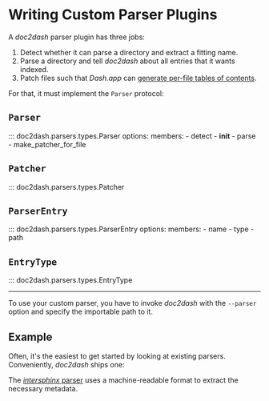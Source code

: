 # Writing Custom Parser Plugins

A *doc2dash* parser plugin has three jobs:

1. Detect whether it can parse a directory and extract a fitting name.
2. Parse a directory and tell *doc2dash* about all entries that it wants indexed.
3. Patch files such that *Dash.app* can [generate per-file tables of contents](https://kapeli.com/docsets#tableofcontents).

For that, it must implement the `Parser` protocol:

## `Parser`

::: doc2dash.parsers.types.Parser
    options:
      members:
        - detect
        - __init__
        - parse
        - make_patcher_for_file


## `Patcher`

::: doc2dash.parsers.types.Patcher


## `ParserEntry`

::: doc2dash.parsers.types.ParserEntry
    options:
      members:
        - name
        - type
        - path


## `EntryType`

::: doc2dash.parsers.types.EntryType


---

To use your custom parser, you have to invoke *doc2dash* with the `--parser` option and specify the importable path to it.


## Example

Often, it's the easiest to get started by looking at existing parsers.
Conveniently, *doc2dash* ships one:

The [*intersphinx* parser](https://github.com/hynek/doc2dash/blob/main/src/doc2dash/parsers/intersphinx.py) uses a machine-readable format to extract the necessary metadata.

